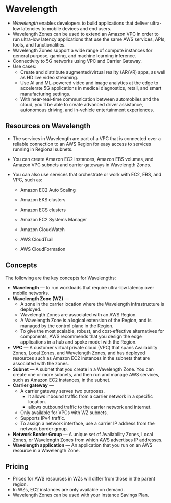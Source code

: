# Wavelength

- *Wavelength* enables developers to build applications that deliver ultra-low latencies to mobile devices and end users. 
- Wavelength Zones can be used to extend an Amazon VPC in order to run ultra-low latency applications that use the same AWS services, APIs, tools, and functionalities.
- Wavelength Zones support a wide range of compute instances for general purpose, gaming, and machine learning inference.
- Connectivity to 5G networks using VPC and Carrier Gateway.
- Use cases:
  - Create and distribute augmented/virtual reality (AR/VR) apps, as well as HD live video streaming.
  - Use AI and ML-powered video and image analytics at the edge to accelerate 5G applications in medical diagnostics, retail, and smart manufacturing settings.
  - With near-real-time communication between automobiles and the cloud, you’ll be able to create advanced driver assistance, autonomous driving, and in-vehicle entertainment experiences.

## Resources on Wavelength

- The services in Wavelength are part of a VPC that is connected over a reliable connection to an AWS Region for easy access to services running in Regional subnets.

- You can create Amazon EC2 instances, Amazon EBS volumes, and Amazon VPC subnets and carrier gateways in Wavelength Zones.

- You can also use services that orchestrate or work with EC2, EBS, and VPC, such as:

  - Amazon EC2 Auto Scaling

  - Amazon EKS clusters

  - Amazon ECS clusters

  - Amazon EC2 Systems Manager

  - Amazon CloudWatch

  - AWS CloudTrail

  - AWS CloudFormation

##  Concepts

The following are the key concepts for Wavelengths:

- **Wavelength** — to run workloads that require ultra-low latency over mobile networks.
- **Wavelength Zone (WZ)** — 
  - A zone in the carrier location where the Wavelength infrastructure is deployed. 
  - Wavelength Zones are associated with an AWS Region.
  -  A Wavelength Zone is a logical extension of the Region, and is managed by the control plane in the Region.
  - To give the most scalable, robust, and cost-effective alternatives for components, AWS recommends that you design the edge applications in a hub and spoke model with the Region.
- **VPC** — A customer virtual private cloud (VPC) that spans Availability Zones, Local Zones, and Wavelength Zones, and has deployed resources such as Amazon EC2 instances in the subnets that are associated with the zones.
- **Subnet** — A subnet that you create in a Wavelength Zone. You can create one or more subnets, and then run and manage AWS services, such as Amazon EC2 instances, in the subnet.
- **Carrier gateway** — 
  - A carrier gateway serves two purposes. 
    - It allows inbound traffic from a carrier network in a specific location.
    - allows outbound traffic to the carrier network and internet.
  - Only available for VPCs with WZ subnets.
  - Supports IPv4 traffic.
  - To assign a network interface, use a carrier IP address from the network border group.
- **Network Border Group** — A unique set of Availability Zones, Local Zones, or Wavelength Zones from which AWS advertises IP addresses.
- **Wavelength application** — An application that you run on an AWS resource in a Wavelength Zone.

## Pricing

- Prices for AWS resources in WZs will differ from those in the parent region.
- In WZs, EC2 instances are only available on demand.
- Wavelength Zones can be used with your Instance Savings Plan.
